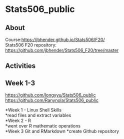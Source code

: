 # Stats506_public

## About
Course:https://jbhender.github.io/Stats506/F20/  
Stats506 F20 repository: https://github.com/jbhender/Stats506_F20/tree/master

## Activities  
## Week 1-3
https://github.com/longyyu/Stats506_public  
https://github.com/Ranynola/Stats506_public  

*Week 1 - Linux Shell Skills  
  *read files and extract variables     
*Week 2 - R  
  *went over R mathematic operations  
*Week 3 Git and RMarkdown
  *create Github repository    
